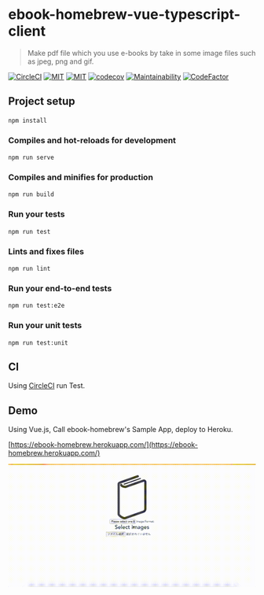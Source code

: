 # ebook-homebrew-vue-typescript-client

> Make pdf file which you use e-books by take in some image files such as jpeg, png and gif.

[![CircleCI](https://circleci.com/gh/tubone24/ebook-homebrew-vue-typescript-client.svg?style=svg)](https://circleci.com/gh/tubone24/ebook-homebrew-vue-typescript-client)
[![MIT](http://img.shields.io/badge/license-MIT-blue.svg?style=flat)](https://github.com/tubone24/ebook-homebrew-vue-typescript-client/blob/master/LICENSE)
[![MIT](https://img.shields.io/badge/PRs-welcome-brightgreen.svg?style=flat-square)](http://makeapullrequest.com)
[![codecov](https://codecov.io/gh/tubone24/ebook-homebrew-vue-typescript-client/branch/master/graph/badge.svg)](https://codecov.io/gh/tubone24/ebook-homebrew-vue-typescript-client)
[![Maintainability](https://api.codeclimate.com/v1/badges/bbaafb647be70bc552e2/maintainability)](https://codeclimate.com/github/tubone24/ebook-homebrew-vue-typescript-client/maintainability)
[![CodeFactor](https://www.codefactor.io/repository/github/tubone24/ebook-homebrew-vue-typescript-client/badge)](https://www.codefactor.io/repository/github/tubone24/ebook-homebrew-vue-typescript-client)

## Project setup
```
npm install
```

### Compiles and hot-reloads for development
```
npm run serve
```

### Compiles and minifies for production
```
npm run build
```

### Run your tests
```
npm run test
```

### Lints and fixes files
```
npm run lint
```

### Run your end-to-end tests
```
npm run test:e2e
```

### Run your unit tests
```
npm run test:unit
```

## CI

Using [CircleCI](https://circleci.com/gh/tubone24/ebook-homebrew-vue-typescript-client) run Test.

## Demo
Using Vue.js, Call ebook-homebrew's Sample App, deploy to Heroku.

[https://ebook-homebrew.herokuapp.com/](https://ebook-homebrew.herokuapp.com/)

![Android](https://github.com/tubone24/ebook-homebrew-vue-typescript-client/raw/master/docs/images/vue.gif)
